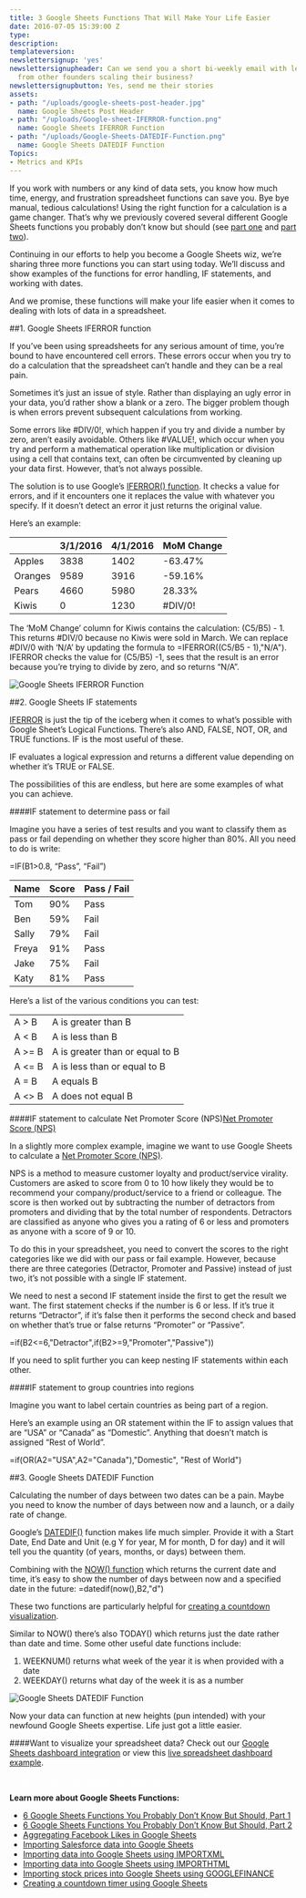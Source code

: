 ```yaml
---
title: 3 Google Sheets Functions That Will Make Your Life Easier
date: 2016-07-05 15:39:00 Z
type: 
description: 
templateversion: 
newslettersignup: 'yes'
newslettersignupheader: Can we send you a short bi-weekly email with lessons learned
  from other founders scaling their business?
newslettersignupbutton: Yes, send me their stories
assets:
- path: "/uploads/google-sheets-post-header.jpg"
  name: Google Sheets Post Header
- path: "/uploads/Google-sheet-IFERROR-function.png"
  name: Google Sheets IFERROR Function
- path: "/uploads/Google-Sheets-DATEDIF-Function.png"
  name: Google Sheets DATEDIF Function
Topics:
- Metrics and KPIs
---
```


If you work with numbers or any kind of data sets, you know how much time, energy, and frustration spreadsheet functions can save you. Bye bye manual, tedious calculations! Using the right function for a calculation is a game changer. That’s why we previously covered several different Google Sheets functions you probably don’t know but should (see [part one](https://www.geckoboard.com/blog/part-1-6-google-sheets-functions-you-probably-dont-know-but-should/) and [part two](https://www.geckoboard.com/blog/part-2-6-google-sheets-functions-you-probably-dont-know-but-should/)). 

Continuing in our efforts to help you become a Google Sheets wiz, we’re sharing three more functions you can start using today. We’ll discuss and show examples of the functions for error handling, IF statements, and working with dates.

And we promise, these functions will make your life easier when it comes to dealing with lots of data in a spreadsheet.

##1. Google Sheets IFERROR function

If you’ve been using spreadsheets for any serious amount of time, you’re bound to have encountered cell errors. These errors occur when you try to do a calculation that the spreadsheet can’t handle and they can be a real pain.

Sometimes it’s just an issue of style. Rather than displaying an ugly error in your data, you’d rather show a blank or a zero. The bigger problem though is when errors prevent subsequent calculations from working.

Some errors like #DIV/0!, which happen if you try and divide a number by zero, aren’t easily avoidable. Others like #VALUE!, which occur when you try and perform a mathematical operation like multiplication or division using a cell that contains text, can often be circumvented by cleaning up your data first. However, that’s not always possible. 

The solution is to use Google’s [IFERROR() function](https://support.google.com/docs/answer/3093304?hl=en). It checks a value for errors, and if it encounters one it replaces the value with whatever you specify. If it doesn’t detect an error it just returns the original value.

Here’s an example: 

|         | 3/1/2016 | 4/1/2016 | MoM Change |
|---------|----------|----------|------------|
| Apples  | 3838     | 1402     | -63.47%    |
| Oranges | 9589     | 3916     | -59.16%    |
| Pears   | 4660     | 5980     | 28.33%     |
| Kiwis   | 0        | 1230     | #DIV/0!    |

The ‘MoM Change’ column for Kiwis contains the calculation: (C5/B5) - 1. This returns #DIV/0 because no Kiwis were sold in March. We can replace #DIV/0 with ‘N/A’ by updating the formula to =IFERROR((C5/B5 - 1),"N/A"). IFERROR checks the value for (C5/B5) -1, sees that the result is an error because you’re trying to divide by zero, and so returns “N/A”.

![Google Sheets IFERROR Function](/uploads/Google-sheet-IFERROR-function.png)

##2. Google Sheets IF statements

[IFERROR](https://support.google.com/docs/answer/3093364?hl=en&ref_topic=3105413) is just the tip of the iceberg when it comes to what’s possible with Google Sheet’s Logical Functions. There’s also AND, FALSE, NOT, OR, and TRUE functions. IF is the most useful of these.

IF evaluates a logical expression and returns a different value depending on whether it’s TRUE or FALSE. 

The possibilities of this are endless, but here are some examples of what you can achieve.

####IF statement to determine pass or fail

Imagine you have a series of test results and you want to classify them as pass or fail depending on whether they score higher than 80%. All you need to do is write:

=IF(B1>0.8, “Pass”, “Fail”)

| Name  | Score | Pass / Fail |
|-------|-------|-------------|
| Tom   | 90%   | Pass        |
| Ben   | 59%   | Fail        |
| Sally | 79%   | Fail        |
| Freya | 91%   | Pass        |
| Jake  | 75%   | Fail        |
| Katy  | 81%   | Pass        |

Here’s a list of the various conditions you can test:

|        |                                 |
|--------|---------------------------------|
| A > B  | A is greater than B             |
| A < B  | A is less than B                |
| A >= B | A is greater than or equal to B |
| A <= B | A is less than or equal to B    |
| A = B  | A equals B                      |
| A <> B | A does not equal B              |

####IF statement to calculate Net Promoter Score (NPS)[Net Promoter Score (NPS)](https://www.geckoboard.com/learn/kpi-examples/marketing-kpis/net-promoter-score-nps/)

In a slightly more complex example, imagine we want to use Google Sheets to calculate a [Net Promoter Score (NPS)](https://www.geckoboard.com/learn/kpi-examples/marketing-kpis/net-promoter-score-nps/). 

NPS is a method to measure customer loyalty and product/service virality. Customers are asked to score from 0 to 10 how likely they would be to recommend your company/product/service to a friend or colleague. The score is then worked out by subtracting the number of detractors from promoters and dividing that by the total number of respondents. Detractors are classified as anyone who gives you a rating of 6 or less and promoters as anyone with a score of 9 or 10.   

To do this in your spreadsheet, you need to convert the scores to the right categories like we did with our pass or fail example. However, because there are three categories (Detractor, Promoter and Passive) instead of just two, it’s not possible with a single IF statement. 

We need to nest a second IF statement inside the first to get the result we want. The first statement checks if the number is 6 or less. If it’s true it returns “Detractor”, if it’s false then it performs the second check and based on whether that’s true or false returns “Promoter” or “Passive”. 

=if(B2<=6,"Detractor",if(B2>=9,"Promoter","Passive"))

If you need to split further you can keep nesting IF statements within each other.

####IF statement to group countries into regions

Imagine you want to label certain countries as being part of a region. 

Here’s an example using an OR statement within the IF to assign values that are “USA” or “Canada” as “Domestic”. Anything that doesn’t match is assigned “Rest of World”. 

=if(OR(A2="USA",A2="Canada"),"Domestic", "Rest of World")

##3. Google Sheets DATEDIF Function

Calculating the number of days between two dates can be a pain. Maybe you need to know the number of days between now and a launch, or a daily rate of change. 

Google’s [DATEDIF()](https://support.google.com/docs/answer/6055612?hl=en) function makes life much simpler. Provide it with a Start Date, End Date and Unit (e.g Y for year, M for month, D for day) and it will tell you the quantity (of years, months, or days) between them.  

Combining with the [NOW() function](https://support.google.com/docs/answer/3092981?hl=en) which returns the current date and time, it’s easy to show the number of days between now and a specified date in the future: 
=datedif(now(),B2,"d")

These two functions are particularly helpful for [creating a countdown visualization](https://support.geckoboard.com/hc/en-us/articles/206883827-Creating-a-Countdown-Timer-using-Google-Sheets).

Similar to NOW() there’s also TODAY() which returns just the date rather than date and time. 
Some other useful date functions include: 
1. WEEKNUM() returns what week of the year it is when provided with a date
2. WEEKDAY() returns what day of the week it is as a number

![Google Sheets DATEDIF Function](/uploads/Google-Sheets-DATEDIF-Function.png)

Now your data can function at new heights (pun intended) with your newfound Google Sheets expertise. Life just got a little easier.

####Want to visualize your spreadsheet data? 
Check out our [Google Sheets dashboard integration](https://www.geckoboard.com/integrations/google-sheets/) or view this [live spreadsheet dashboard example](https://www.geckoboard.com/learn/dashboard-examples/excel-dashboard-example).

<a href="https://www.geckoboard.com/learn/dashboard-examples/excel-dashboard-example" class="blog__btn" style="color:#fff;">View a Spreadsheet Dashboard Example</a>

**Learn more about Google Sheets Functions:**
- [6 Google Sheets Functions You Probably Don’t Know But Should, Part 1](https://www.geckoboard.com/blog/part-1-6-google-sheets-functions-you-probably-dont-know-but-should/)
- [6 Google Sheets Functions You Probably Don’t Know But Should, Part 2](https://www.geckoboard.com/blog/part-2-6-google-sheets-functions-you-probably-dont-know-but-should/)
- [Aggregating Facebook Likes in Google Sheets](https://support.geckoboard.com/hc/en-us/articles/204159578)
- [Importing Salesforce data into Google Sheets](https://support.geckoboard.com/hc/en-us/articles/207221527)
- [Importing data into Google Sheets using IMPORTXML](https://support.geckoboard.com/hc/en-us/articles/207238327)
- [Importing data into Google Sheets using IMPORTHTML](https://support.geckoboard.com/hc/en-us/articles/206260188)
- [Importing stock prices into Google Sheets using GOOGLEFINANCE](https://support.geckoboard.com/hc/en-us/articles/207337458)
- [Creating a countdown timer using Google Sheets](https://support.geckoboard.com/hc/en-us/articles/206883827)
